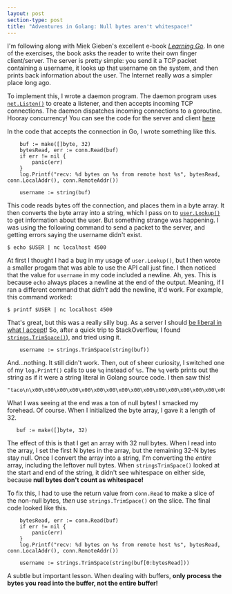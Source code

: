```yaml
---
layout: post
section-type: post
title: "Adventures in Golang: Null bytes aren't whitespace!"
---
```


I'm following along with Miek Gieben's excellent e-book [_Learning Go_](https://www.miek.nl/go). In one of the exercises, the book asks the reader to write their own finger client/server. The server is pretty simple: you send it a TCP packet containing a username, it looks up that username on the system, and then prints back information about the user. The Internet really _was_ a simpler place long ago.

To implement this, I wrote a daemon program. The daemon program uses [`net.Listen()`](https://golang.org/pkg/net/#Listen) to create a listener, and then accepts incoming TCP connections. The daemon dispatches incoming connections to a goroutine. Hooray concurrency! You can see the code for the server and client [here](https://github.com/dishbreak/gofinger)

In the code that accepts the connection in Go, I wrote something like this.

```
    buf := make([]byte, 32)
    bytesRead, err := conn.Read(buf)
    if err != nil {
        panic(err)
    }
    log.Printf("recv: %d bytes on %s from remote host %s", bytesRead, conn.LocalAddr(), conn.RemoteAddr())

    username := string(buf)
```

This code reads bytes off the connection, and places them in a byte array. It then converts the byte array into a string, which I pass on to [`user.Lookup()`](https://golang.org/pkg/os/user/#Lookup) to get information about the user. But something strange was happening. I was using the following command to send a packet to the server, and getting errors saying the username didn't exist.

```
$ echo $USER | nc localhost 4500
```

At first I thought I had a bug in my usage of `user.Lookup()`, but I then wrote a smaller progam that was able to use the API call just fine. I then noticed that the value for `username` in my code included a newline. Ah, yes. This is because `echo` always places a newline at the end of the output. Meaning, if I ran a different command that _didn't_ add the newline, it'd work. For example, this command worked:

```
$ printf $USER | nc localhost 4500
```

That's great, but this was a really silly bug. As a server I should [be liberal in what I accept](https://en.wikipedia.org/wiki/Robustness_principle)! So, after a quick trip to StackOverflow, I found [`strings.TrimSpace()`](https://golang.org/pkg/strings/#TrimSpace)), and tried using it.

```
    username := strings.TrimSpace(string(buf))
```

And...nothing. It still didn't work. Then, out of sheer curiosity, I switched one of my `log.Printf()` calls to use `%q` instead of `%s`. The `%q` verb prints out the string as if it were a string literal in Golang source code. I then saw this!

```
"taco\n\x00\x00\x00\x00\x00\x00\x00\x00\x00\x00\x00\x00\x00\x00\x00\x00\x00\x00\x00\x00\x00\x00\x00\x00\x00\x00\x00"
```

What I was seeing at the end was a ton of null bytes! I smacked my forehead. Of course. When I initialized the byte array, I gave it a length of 32.

```
   buf := make([]byte, 32)
```

The effect of this is that I get an array with 32 null bytes. When I read into the array, I set the first N bytes in the array, but the remaining 32-N bytes stay null. Once I convert the array into a string, I'm converting the _entire_ array, including the leftover null bytes. When `stringsTrimSpace()` looked at the start and end of the string, it didn't see whitespace on either side, because **null bytes don't count as whitespace!**

To fix this, I had to use the return value from `conn.Read` to make a slice of the non-null bytes, _then_ use `strings.TrimSpace()` on the slice. The final code looked like this.

```
    bytesRead, err := conn.Read(buf)
    if err != nil {
        panic(err)
    }
    log.Printf("recv: %d bytes on %s from remote host %s", bytesRead, conn.LocalAddr(), conn.RemoteAddr())

    username := strings.TrimSpace(string(buf[0:bytesRead]))
```

A subtle but important lesson. When dealing with buffers, **only process the bytes you read into the buffer, not the entire buffer!**

